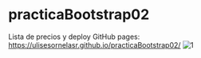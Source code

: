 # practicaBootstrap02
Lista de precios y deploy GitHub pages: https://ulisesornelasr.github.io/practicaBootstrap02/
![1](https://user-images.githubusercontent.com/99143567/172994578-c58908d5-dbb3-4d65-84ec-883d8b7b38a4.png)
